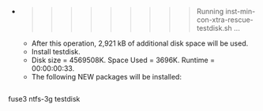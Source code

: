 * >>>>>>>>> Running inst-min-con-xtra-rescue-testdisk.sh ...
  * After this operation, 2,921 kB of additional disk space will be used.
  * Install testdisk.
  * Disk size = 4569508K. Space Used = 3696K. Runtime = 00:00:00:33.
  * The following NEW packages will be installed:
  ```bash
fuse3 ntfs-3g testdisk
  ```
